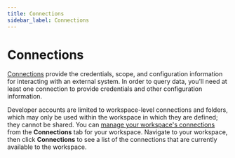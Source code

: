 ```yaml
---
title: Connections
sidebar_label: Connections
---
```


# Connections

[Connections](/docs/workspaces/connections) provide the credentials, scope, and configuration information for interacting with an external system.  In order to query data, you'll need at least one connection to provide credentials and other configuration information.

Developer accounts are limited to workspace-level connections and folders, which may only be used within the workspace in which they are defined; they cannot be shared. You can [manage your workspace's connections](/pipes/docs/workspaces/connections#managing-workspace-connections) from the **Connections** tab for your workspace.  Navigate to your workspace, then click **Connections** to see a list of the connections that are currently available to the workspace.